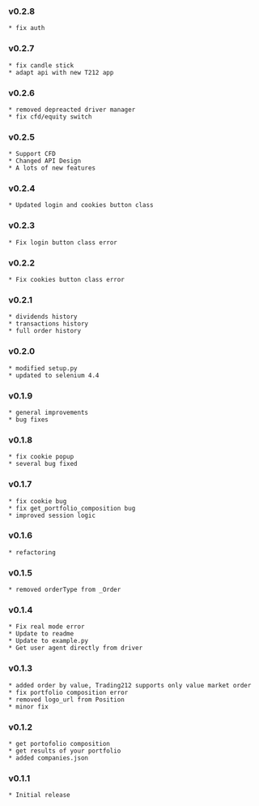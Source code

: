 ### v0.2.8
    * fix auth
### v0.2.7
    * fix candle stick
    * adapt api with new T212 app
### v0.2.6
    * removed depreacted driver manager
    * fix cfd/equity switch
### v0.2.5

    * Support CFD
    * Changed API Design
    * A lots of new features

### v0.2.4

    * Updated login and cookies button class

### v0.2.3

    * Fix login button class error

### v0.2.2

    * Fix cookies button class error

### v0.2.1

    * dividends history
    * transactions history
    * full order history

### v0.2.0

    * modified setup.py
    * updated to selenium 4.4

### v0.1.9

    * general improvements
    * bug fixes

### v0.1.8

    * fix cookie popup
    * several bug fixed

### v0.1.7

    * fix cookie bug
    * fix get_portfolio_composition bug
    * improved session logic

### v0.1.6

    * refactoring

### v0.1.5

    * removed orderType from _Order

### v0.1.4

    * Fix real mode error
    * Update to readme
    * Update to example.py
    * Get user agent directly from driver

### v0.1.3

    * added order by value, Trading212 supports only value market order
    * fix portfolio composition error
    * removed logo_url from Position
    * minor fix

### v0.1.2

    * get portofolio composition
    * get results of your portfolio
    * added companies.json

### v0.1.1

    * Initial release